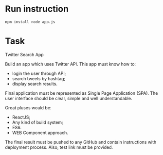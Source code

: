 # Run instruction
`npm install
node app.js`
# Task
Twitter Search App

Build an app which uses Twitter API.
This app must know how to:

- login the user through API;
- search tweets by hashtag;
- display search results.

Final application must be represented as Single Page Application (SPA).  The user interface should be clear, simple and well understandable.

Great pluses would be:

- ReactJS;
- Any kind of build system;
- ES6.
- WEB Component approach.

The final result must be pushed to any GitHub and contain instructions with deployment process. Also, test link must be provided.
